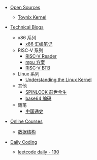 - [Open Sources](project/README)
    - [Toynix Kernel](./project/toynix/README)

- [Technical Blogs](./blog/README)
    - x86 系列
        - [x86 汇编笔记](./blog/assembly_language.md)
    - RISC-V 系列
        - [RISC-V Reader](./blog/riscv_reader/README.md)
        - [mpu 方案](./blog/mpu/mpu_solution.md)
        - [RISC-V BTB](./blog/riscv_btb.md)
    - Linux 系列
        - [Understanding the Linux Kernel](./blog/understand_kernel/README.md)
    - 其他
        - [SPINLOCK 前世今生](./blog/spinlock/spinlock_history.md)
        - [base64 编码](./blog/base64_coding.md)
    - 随笔
        - [中国通史](./blog/China_history/README.md)

- [Online Courses](course/README)
    - [数据结构](./course/data_struct/README)

- [Daily Coding](./code/README)
    - [leetcode daily - 190](./code/190_reverseBits.md)
